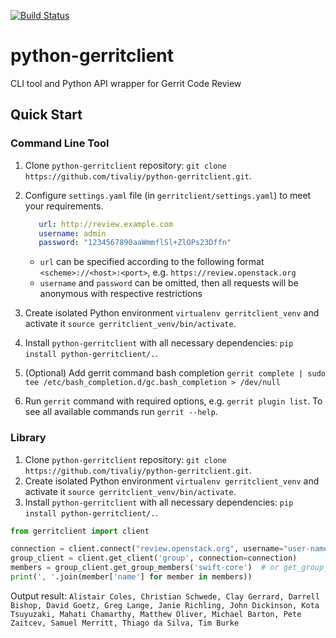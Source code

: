 [![Build Status](https://travis-ci.org/tivaliy/python-gerritclient.svg?branch=master)](https://travis-ci.org/tivaliy/python-gerritclient)

# python-gerritclient
CLI tool and Python API wrapper for Gerrit Code Review

## Quick Start

### Command Line Tool
1. Clone `python-gerritclient` repository: `git clone https://github.com/tivaliy/python-gerritclient.git`.
2. Configure `settings.yaml` file (in `gerritclient/settings.yaml`) to meet your requirements.

    ```yaml
       url: http://review.example.com
       username: admin
       password: "1234567890aaWmmflSl+ZlOPs23Dffn"
    ```

    * `url` can be specified according to the following format `<scheme>://<host>:<port>`, e.g. `https://review.openstack.org`
    * `username` and `password` can be omitted, then all requests will be anonymous with respective restrictions

3. Create isolated Python environment `virtualenv gerritclient_venv` and activate it `source gerritclient_venv/bin/activate`.
4. Install `python-gerritclient` with all necessary dependencies: `pip install python-gerritclient/.`.
5. (Optional) Add gerrit command bash completion `gerrit complete | sudo tee /etc/bash_completion.d/gc.bash_completion > /dev/null`
6. Run `gerrit` command with required options, e.g. `gerrit plugin list`. To see all available commands run `gerrit --help`.

### Library
1. Clone `python-gerritclient` repository: `git clone https://github.com/tivaliy/python-gerritclient.git`.
2. Create isolated Python environment `virtualenv gerritclient_venv` and activate it `source gerritclient_venv/bin/activate`.
3. Install `python-gerritclient` with all necessary dependencies: `pip install python-gerritclient/.`.

```python
from gerritclient import client

connection = client.connect("review.openstack.org", username="user-name", password="password")
group_client = client.get_client('group', connection=connection)
members = group_client.get_group_members('swift-core')  # or get_group_members(24)
print(', '.join(member['name'] for member in members))
```

Output result: `Alistair Coles, Christian Schwede, Clay Gerrard, Darrell Bishop, David Goetz, Greg Lange, Janie Richling, John Dickinson, Kota Tsuyuzaki, Mahati Chamarthy, Matthew Oliver, Michael Barton, Pete Zaitcev, Samuel Merritt, Thiago da Silva, Tim Burke`
